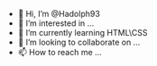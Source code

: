- 👋 Hi, I’m @Hadolph93
- 👀 I’m interested in ...
- 🌱 I’m currently learning HTML\CSS
- 💞️ I’m looking to collaborate on ...
- 📫 How to reach me ...

<!---
Hadolph93/Hadolph93 is a ✨ special ✨ repository because its `README.md` (this file) appears on your GitHub profile.
You can click the Preview link to take a look at your changes.
--->
